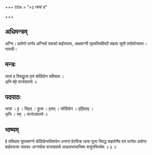 +++
title = "०३ त्वया ह"

+++
## अधिमन्त्रम्
अग्निः। प्रयोगो भार्गव अग्निर्वा पावको बार्हस्पत्यः, अथवाग्नी गृहपतियविष्ठौ सहसः सुतौ तयोर्वान्यतरः। गायत्री।

## मन्त्रः
त्वया॑ ह स्विद्यु॒जा व॒यं चोदि॑ष्ठेन यविष्ठ्य ।  
अ॒भि ष्मो॒ वाज॑सातये ॥

## पदपाठः
त्वया॑ । ह॒ । स्वि॒त् । यु॒जा । व॒यम् । चोदि॑ष्ठेन । य॒वि॒ष्ठ्य॒ ।  
अ॒भि । स्मः॒ । वाज॑ऽसातये ॥

## भाष्यम्
हे यविष्ठ्य युवतमाग्ने चोदिष्ठेनातिशयेन धनानां प्रेरयित्रा त्वया युजा स्विद्ध सहायेनैव वयं भार्गवाः प्रयोगाः बार्हस्पत्याः पावकाः अग्नयोवा वाजसातये अन्नलाभायाभिष्मः शत्रूनभिभवेम ॥ ३ ॥